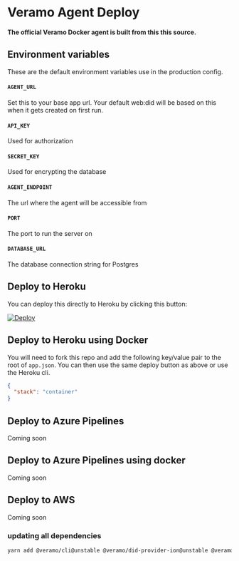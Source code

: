 # Veramo Agent Deploy

**The official Veramo Docker agent is built from this this source.**

## Environment variables

These are the default environment variables use in the production config.

#### `AGENT_URL`

Set this to your base app url. Your default web:did will be based on this when it gets created on first run.

#### `API_KEY`

Used for authorization

#### `SECRET_KEY`

Used for encrypting the database

#### `AGENT_ENDPOINT`

The url where the agent will be accessible from

#### `PORT`

The port to run the server on

#### `DATABASE_URL`

The database connection string for Postgres

## Deploy to Heroku

You can deploy this directly to Heroku by clicking this button:

[![Deploy](https://www.herokucdn.com/deploy/button.svg)](https://heroku.com/deploy)

## Deploy to Heroku using Docker

You will need to fork this repo and add the following key/value pair to the root of `app.json`. You can then use the same deploy button as above or use the Heroku cli.

```json
{
  "stack": "container"
}
```

## Deploy to Azure Pipelines

Coming soon

## Deploy to Azure Pipelines using docker

Coming soon

## Deploy to AWS

Coming soon


### updating all dependencies

```bash
yarn add @veramo/cli@unstable @veramo/did-provider-ion@unstable @veramo/did-provider-key@unstable
```
